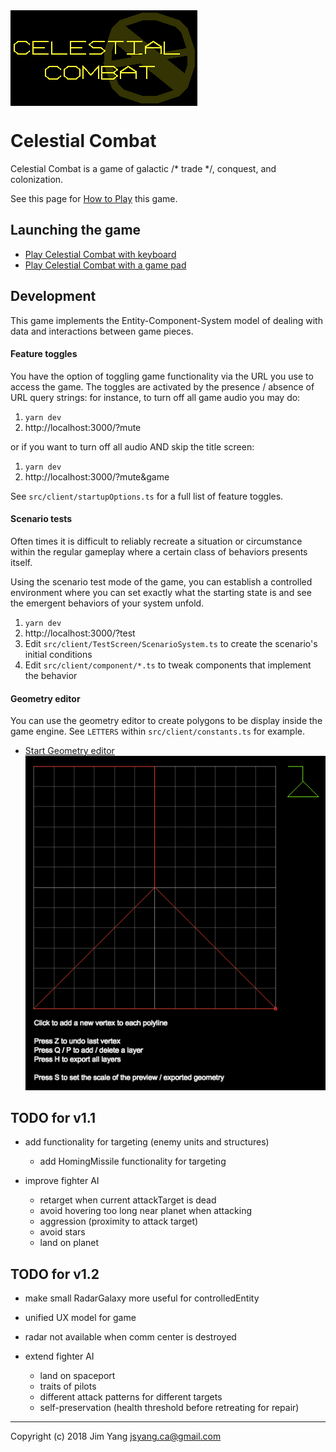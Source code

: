 <img src="how-to-play/title.png" align="center">

# Celestial Combat

Celestial Combat is a game of galactic /* trade */, conquest, and colonization. 

See this page for [How to Play](http://jsyang.ca/celestial/how-to-play) this game.

## Launching the game

- [Play Celestial Combat with keyboard](http://jsyang.ca/celestial)
- [Play Celestial Combat with a game pad](http://jsyang.ca/celestial?gamepad)

## Development

This game implements the Entity-Component-System model of dealing with data and interactions
between game pieces.

#### Feature toggles

You have the option of toggling game functionality via the URL you use to access the game.
The toggles are activated by the presence / absence of URL query strings: for instance,
to turn off all game audio you may do:
 
1. `yarn dev`
1. http://localhost:3000/?mute

or if you want to turn off all audio AND skip the title screen:

1. `yarn dev`
1. http://localhost:3000/?mute&game

See `src/client/startupOptions.ts` for a full list of feature toggles.

#### Scenario tests

Often times it is difficult to reliably recreate a situation or circumstance
within the regular gameplay where a certain class of behaviors presents itself.

Using the scenario test mode of the game, you can establish a controlled environment 
where you can set exactly what the starting state is and see the emergent behaviors of
your system unfold.

1. `yarn dev`
2. http://localhost:3000/?test
3. Edit `src/client/TestScreen/ScenarioSystem.ts` to create the scenario's initial conditions
4. Edit `src/client/component/*.ts` to tweak components that implement the behavior 

#### Geometry editor

You can use the geometry editor to create polygons to be display inside the game engine.
See `LETTERS` within `src/client/constants.ts` for example. 

- [Start Geometry editor](http://jsyang.ca/celestial?editor)<br><img src="how-to-play/editor.png">

## TODO for v1.1

- add functionality for targeting (enemy units and structures)
    - add HomingMissile functionality for targeting
    
- improve fighter AI
    - retarget when current attackTarget is dead
    - avoid hovering too long near planet when attacking
    - aggression (proximity to attack target)
    - avoid stars
    - land on planet

## TODO for v1.2

- make small RadarGalaxy more useful for controlledEntity

- unified UX model for game

- radar not available when comm center is destroyed

- extend fighter AI
    - land on spaceport
    - traits of pilots
    - different attack patterns for different targets
    - self-preservation (health threshold before retreating for repair)

---

Copyright (c) 2018 Jim Yang <jsyang.ca@gmail.com>